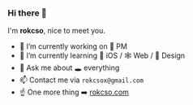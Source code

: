 ### Hi there 👋

<!--
**waringhu/waringhu** is a ✨ _special_ ✨ repository because its `README.md` (this file) appears on your GitHub profile.

Here are some ideas to get you started:

- 🔭 I’m currently working on ...
- 🌱 I’m currently learning ...
- 👯 I’m looking to collaborate on ...
- 🤔 I’m looking for help with ...
- 💬 Ask me about ...
- 📫 How to reach me: ...
- 😄 Pronouns: ...
- ⚡ Fun fact: ...
-->

I'm **rokcso**, nice to meet you.

- 🔭 I’m currently working on 🐶 PM
- 🌱 I’m currently learning 🍎 iOS / 🕸️ Web / 🎨 Design
- 💬 Ask me about 🕳️ everything
- 📫 Contact me via `rokcsox@gmail.com`
- ☝️ One more thing ➡️ [rokcso.com](https://rokcso.com)
